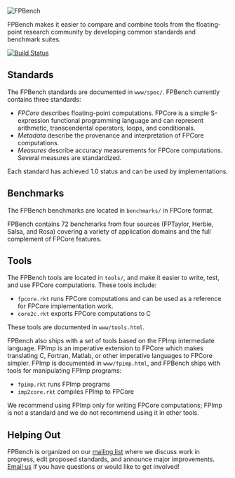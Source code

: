 ![FPBench](www/img/logo.png)

FPBench makes it easier to compare and combine tools from the
floating-point research community by developing common standards and
benchmark suites.

[![Build Status](https://travis-ci.org/FPBench/FPBench.svg?branch=master)](https://travis-ci.org/FPBench/FPBench)

Standards
---------

The FPBench standards are documented in `www/spec/`. FPBench currently
contains three standards:

 - *FPCore* describes floating-point computations. FPCore is a simple
   S-expression functional programming language and can represent
   arithmetic, transcendental operators, loops, and conditionals.
 - *Metadata* describe the provenance and interpretation of FPCore
   computations.
 - *Measures* describe accuracy measurements for FPCore computations.
   Several measures are standardized.

Each standard has achieved 1.0 status and can be used by implementations.

Benchmarks
----------

The FPBench benchmarks are located in `benchmarks/` in FPCore format.

FPBench contains 72 benchmarks from four sources (FPTaylor, Herbie,
Salsa, and Rosa) covering a variety of application domains and the
full complement of FPCore features.

Tools
-----

The FPBench tools are located in `tools/`, and make it easier to
write, test, and use FPCore computations. These tools include:

 - `fpcore.rkt` runs FPCore computations and can be used as a
   reference for FPCore implementation work.
 - `core2c.rkt` exports FPCore computations to C
 
These tools are documented in `www/tools.html`.

FPBench also ships with a set of tools based on the FPImp intermediate
language. FPImp is an imperative extension to FPCore which makes
translating C, Fortran, Matlab, or other imperative languages to
FPCore simpler. FPImp is documented in `www/fpimp.html`, and FPBench
ships with tools for manipulating FPImp programs:

 - `fpimp.rkt` runs FPImp programs
 - `imp2core.rkt` compiles FPImp to FPCore

We recommend using FPImp only for writing FPCore computations; FPImp
is not a standard and we do not recommend using it in other tools.

Helping Out
-----------

FPBench is organized on our
[mailing list](https://mailman.cs.washington.edu/mailman/listinfo/fpbench)
where we discuss work in progress, edit proposed standards, and
announce major
improvements. [Email us](mailto:fpbench.cs.washington.edu) if you have
questions or would like to get involved!
